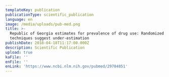 ```yaml
---
templateKey: publication
publicationType: scientific_publication
language: en
image: /media/uploads/pub-med.png
title: >-
  Republic of Georgia estimates for prevalence of drug use: Randomized response
  techniques suggest under-estimation
publishDate: 2018-04-18T11:17:00.000Z
description: Scientific Publication
upload: true
kaFile: ''
enFile: ''
enLink: 'https://www.ncbi.nlm.nih.gov/pubmed/29704851'
---
```


